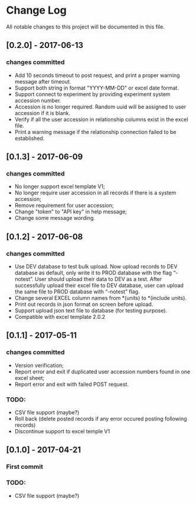 # Change Log
All notable changes to this project will be documented in this file.

## [0.2.0] - 2017-06-13
### changes committed
* Add 10 seconds timeout to post request, and print a proper warning message after timeout.
* Support both string in format "YYYY-MM-DD" or excel date format.
* Support connect to experiment by providing experiment system accession number.
* Accession is no longer required. Random uuid will be assigned to
user accession if it is blank.
* Verify if all the user accession in relationship columns exist in the
excel file.
* Print a warning message if the relationship connection failed to be
established.

## [0.1.3] - 2017-06-09
### changes committed
* No longer support excel template V1;
* No longer require user accession in all records if there is a system
accession;
* Remove requirement for user accession;
* Change "token" to "API key" in help message;
* Change some message wording.

## [0.1.2] - 2017-06-08
### changes committed
* Use DEV database to test bulk upload.
Now upload records to DEV database as default, only write it to PROD
database with the flag “-notest”. User should upload their data to DEV
as a test.  After successfully upload their excel file to DEV database,
user can upload the same file to PROD database with “-notest” flag.
* Change several EXCEL column names from *(units) to *(include units).
* Print out records in json format on screen before upload.
* Support upload json text file to database (for testing purpose).
* Compatible with excel template 2.0.2

## [0.1.1] - 2017-05-11
### changes committed
* Version verification;
* Report error and exit if duplicated user accession numbers found in one excel sheet;
* Report error and exit with failed POST request.
### TODO:
* CSV file support (maybe?)
* Roll back (delete posted records if any error occured posting following records)
* Discontinue support to excel temple V1

## [0.1.0] - 2017-04-21
### First commit
### TODO:
* CSV file support (maybe?)

